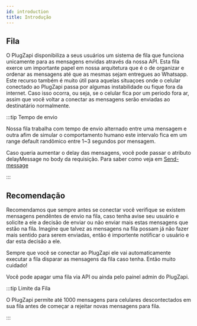 ```yaml
---
id: introduction
title: Introdução
---
```


## Fila

O PlugZapi disponibiliza a seus usuários um sistema de fila que funciona unicamente para as mensagens envidas através da nossa API. Esta fila exerce um importante papel em nossa arquitetura que é o de organizar e ordenar as mensagens até que as mesmas sejam entregues ao Whatsapp. Este recurso também é muito útil para aquelas situaçoes onde o celular conectado ao PlugZapi passa por algumas instabilidade ou fique fora da internet. Caso isso ocorra, ou seja, se o celular fica por um periodo fora ar, assim que você voltar a conectar as mensagens serão enviadas ao destinatário normalmente.

:::tip Tempo de envio

Nossa fila trabalha com tempo de envio alternado entre uma mensagem e outra afim de simular o comportamento humano este intervalo fica em um range default randômico entre 1~3 segundos por mensagem.

Caso queria aumentar o delay das mensagens, você pode passar o atributo delayMessage no body da requisição. Para saber como veja em [Send-message](../message/send-message-text#opcionais)

:::

## Recomendação

Recomendamos que sempre antes se conectar você verifique se existem mensagens pendêntes de envio na fila, caso tenha avise seu usuário e solicite a ele a decisão de enviar ou não enviar mais estas mensagens que estão na fila. Imagine que talvez as mensagens na fila possam já não fazer mais sentido para serem enviadas, então é importente notificar o usuário e dar esta decisão a ele.

Sempre que você se conectar ao PlugZapi ele vai automaticamente executar a fila disparar as mensagens da fila caso tenha. Então muito cuidado!

Você pode apagar uma fila via API ou ainda pelo painel admin do PlugZapi.

:::tip Limite da Fila

O PlugZapi permite até 1000 mensagens para celulares descontectados em sua fila antes de começar a rejeitar novas mensagens para fila.

:::
